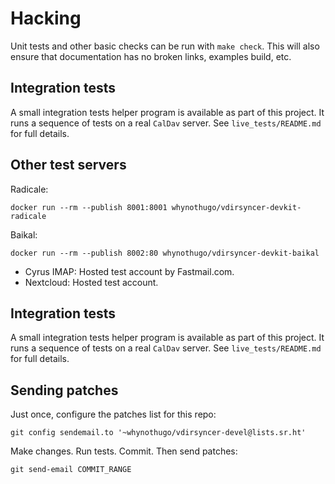 # Hacking

Unit tests and other basic checks can be run with `make check`. This will also
ensure that documentation has no broken links, examples build, etc.

## Integration tests

A small integration tests helper program is available as part of this project.
It runs a sequence of tests on a real `CalDav` server. See
`live_tests/README.md` for full details.

## Other test servers

Radicale:

    docker run --rm --publish 8001:8001 whynothugo/vdirsyncer-devkit-radicale


Baikal:

    docker run --rm --publish 8002:80 whynothugo/vdirsyncer-devkit-baikal

- Cyrus IMAP: Hosted test account by Fastmail.com.
- Nextcloud: Hosted test account.


## Integration tests

A small integration tests helper program is available as part of this project.
It runs a sequence of tests on a real `CalDav` server. See
`live_tests/README.md` for full details.

## Sending patches

Just once, configure the patches list for this repo:

    git config sendemail.to '~whynothugo/vdirsyncer-devel@lists.sr.ht'

Make changes. Run tests. Commit. Then send patches:

    git send-email COMMIT_RANGE
